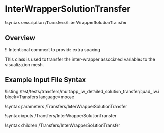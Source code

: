 # InterWrapperSolutionTransfer

!syntax description /Transfers/InterWrapperSolutionTransfer

## Overview

!! Intentional comment to provide extra spacing

This class is used to transfer the inter-wrapper associated variables to the visualization mesh.

## Example Input File Syntax

!listing /test/tests/transfers/multiapp_iw_detailed_solution_transfer/quad_iw.i block=Transfers language=moose

!syntax parameters /Transfers/InterWrapperSolutionTransfer

!syntax inputs /Transfers/InterWrapperSolutionTransfer

!syntax children /Transfers/InterWrapperSolutionTransfer
